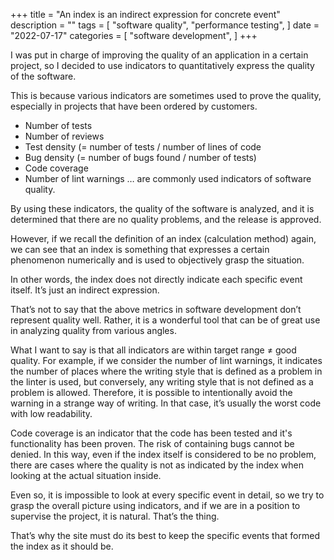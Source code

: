 +++
title = "An index is an indirect expression for concrete event"
description = ""
tags = [
    "software quality",
    "performance testing",
]
date = "2022-07-17"
categories = [
    "software development",
]
+++

I was put in charge of improving the quality of an application in a certain project, so I decided to use indicators to quantitatively express the quality of the software.

This is because various indicators are sometimes used to prove the quality, especially in projects that have been ordered by customers.

- Number of tests
- Number of reviews
- Test density (= number of tests / number of lines of code
- Bug density (= number of bugs found / number of tests)
- Code coverage
- Number of lint warnings
 … are commonly used indicators of software quality.

By using these indicators, the quality of the software is analyzed, and it is determined that there are no quality problems, and the release is approved.

However, if we recall the definition of an index (calculation method) again, we can see that an index is something that expresses a certain phenomenon numerically and is used to objectively grasp the situation.

In other words, the index does not directly indicate each specific event itself. It’s just an indirect expression.

That’s not to say that the above metrics in software development don’t represent quality well. Rather, it is a wonderful tool that can be of great use in analyzing quality from various angles.

What I want to say is that all indicators are within target range ≠ good quality. For example, if we consider the number of lint warnings, it indicates the number of places where the writing style that is defined as a problem in the linter is used, but conversely, any writing style that is not defined as a problem is allowed. Therefore, it is possible to intentionally avoid the warning in a strange way of writing. In that case, it’s usually the worst code with low readability.

Code coverage is an indicator that the code has been tested and it's functionality has been proven. The risk of containing bugs cannot be denied. In this way, even if the index itself is considered to be no problem, there are cases where the quality is not as indicated by the index when looking at the actual situation inside.

Even so, it is impossible to look at every specific event in detail, so we try to grasp the overall picture using indicators, and if we are in a position to supervise the project, it is natural. That’s the thing.

That’s why the site must do its best to keep the specific events that formed the index as it should be.
